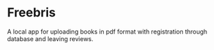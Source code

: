 # Freebris
A local app for uploading books in pdf format with registration through database and leaving reviews.
